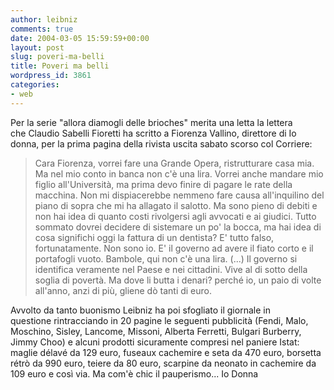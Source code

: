 ```yaml
---
author: leibniz
comments: true
date: 2004-03-05 15:59:59+00:00
layout: post
slug: poveri-ma-belli
title: Poveri ma belli
wordpress_id: 3861
categories:
- web
---
```


Per la serie "allora diamogli delle brioches" merita una letta la lettera che Claudio Sabelli Fioretti ha scritto a Fiorenza Vallino, direttore di Io donna, per la prima pagina della rivista uscita sabato scorso col Corriere: 


> Cara Fiorenza, vorrei fare una Grande Opera, ristrutturare casa mia. Ma nel mio conto in banca non c'è una lira. Vorrei anche mandare mio figlio all'Università, ma prima devo finire di pagare le rate della macchina. Non mi dispiacerebbe nemmeno fare causa all'inquilino del piano di sopra che mi ha allagato il salotto. Ma sono pieno di debiti e non hai idea di quanto costi rivolgersi agli avvocati e ai giudici. Tutto sommato dovrei decidere di sistemare un po' la bocca, ma hai idea di cosa significhi oggi la fattura di un dentista? E' tutto falso, fortunatamente. Non sono io. E' il governo ad avere il fiato corto e il portafogli vuoto. Bambole, qui non c'è una lira. (...) Il governo si identifica veramente nel Paese e nei cittadini. Vive al di sotto della soglia di povertà. Ma dove li butta i denari? perché io, un paio di volte all'anno, anzi di più, gliene dò tanti di euro.


Avvolto da tanto buonismo Leibniz ha poi sfogliato il giornale in questione rintracciando in 20 pagine le seguenti pubblicità (Fendi, Malo, Moschino, Sisley, Lancome, Missoni, Alberta Ferretti, Bulgari Burberry, Jimmy Choo) e alcuni prodotti sicuramente compresi nel paniere Istat: maglie délavé da 129 euro, fuseaux cachemire e seta da 470 euro, borsetta rétrò da 990 euro, teiere da 80 euro, scarpine da neonato in cachemire da 109 euro e così via. Ma com'è chic il pauperismo...
Io Donna
